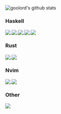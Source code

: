 ![goolord's github stats](https://github-readme-stats.vercel.app/api?username=goolord&count_private=true&show_icons=true&theme=gruvbox)

### Haskell
<a href="https://github.com/goolord/ditto"> <img align="center" src="https://github-readme-stats.vercel.app/api/pin/?username=goolord&repo=ditto&theme=gruvbox" /> </a>
<a href="https://github.com/goolord/jshark"> <img align="center" src="https://github-readme-stats.vercel.app/api/pin/?username=goolord&repo=jshark&theme=gruvbox" /> </a>
<a href="https://github.com/goolord/url-bytes"> <img align="center" src="https://github-readme-stats.vercel.app/api/pin/?username=goolord&repo=url-bytes&theme=gruvbox" /> </a>
<a href="https://github.com/goolord/checked-exceptions"> <img align="center" src="https://github-readme-stats.vercel.app/api/pin/?username=goolord&repo=checked-exceptions&theme=gruvbox" /> </a>
<a href="https://github.com/goolord/wordn"> <img align="center" src="https://github-readme-stats.vercel.app/api/pin/?username=goolord&repo=wordn&theme=gruvbox" /> </a>

### Rust
<a href="https://github.com/goolord/tundra"> <img align="center" src="https://github-readme-stats.vercel.app/api/pin/?username=goolord&repo=tundra&theme=gruvbox" /> </a>
<a href="https://github.com/goolord/creepy"> <img align="center" src="https://github-readme-stats.vercel.app/api/pin/?username=goolord&repo=creepy&theme=gruvbox" /> </a>

### Nvim
<a href="https://github.com/goolord/alpha-nvim"> <img align="center" src="https://github-readme-stats.vercel.app/api/pin/?username=goolord&repo=alpha-nvim&theme=gruvbox" /> </a>
<a href="https://github.com/goolord/nvim"> <img align="center" src="https://github-readme-stats.vercel.app/api/pin/?username=goolord&repo=nvim&theme=gruvbox" /> </a>

### Other
<a href="https://github.com/goolord/dotfiles"> <img align="center" src="https://github-readme-stats.vercel.app/api/pin/?username=goolord&repo=dotfiles&theme=gruvbox" /> </a>
